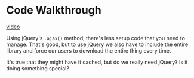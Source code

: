 # Code Walkthrough

[video](https://youtu.be/VZ-D0Odce9M)

Using jQuery's `.ajax()` method, there's less setup code that you need to manage. That's good, but to use jQuery we also have to include the entire library and force our users to download the entire thing every time.

It's true that they might have it cached, but do we really need jQuery? Is it doing something special?